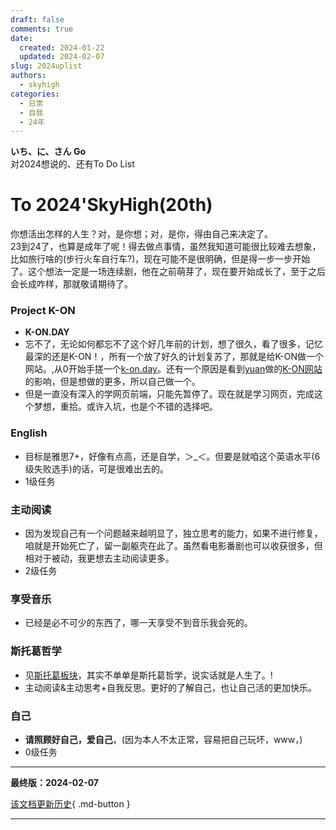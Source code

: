 ```yaml
---
draft: false
comments: true
date:
  created: 2024-01-22
  updated: 2024-02-07
slug: 2024uplist
authors:
  - skyhigh
categories:
  - 日常
  - 自我
  - 24年
---
```


**いち、に、さん Go**  
对2024想说的、还有To Do List  


<!-- uptoc -->

# **To 2024'SkyHigh(20th)**

  

你想活出怎样的人生？对，是你想；对，是你，得由自己来决定了。  
23到24了，也算是成年了呢！得去做点事情，虽然我知道可能很比较难去想象，比如旅行啥的(步行火车自行车?)，现在可能不是很明确，但是得一步一步开始了。这个想法一定是一场连续剧，他在之前萌芽了，现在要开始成长了，至于之后会长成咋样，那就敬请期待了。  


### Project K-ON

- **K-ON.DAY**
- 忘不了，无论如何都忘不了这个好几年前的计划，想了很久，看了很多，记忆最深的还是K-ON！，所有一个放了好久的计划复苏了，那就是给K-ON做一个网站。,从0开始手搓一个[k-on.day](https://k-on.day)。还有一个原因是看到[yuan](https://twitter.com/H1gh_and_Dry)做的[K-ON网站](https://konfan.net)的影响，但是想做的更多，所以自己做一个。
- 但是一直没有深入的学网页前端，只能先暂停了。现在就是学习网页，完成这个梦想，重拾。或许入坑，也是个不错的选择吧。

### English

- 目标是雅思7+，好像有点高，还是自学，＞_＜。但要是就咱这个英语水平(6级失败选手)的话，可是很难出去的。
- 1级任务

### 主动阅读

- 因为发现自己有一个问题越来越明显了，独立思考的能力，如果不进行修复，咱就是开始死亡了，留一副躯壳在此了。虽然看电影番剧也可以收获很多，但相对于被动，我更想去主动阅读更多。
- 2级任务

### 享受音乐

- 已经是必不可少的东西了，哪一天享受不到音乐我会死的。

### 斯托葛哲学

- 见[斯托葛板块](https://skyhigh.moe/see/stoic)，其实不单单是斯托葛哲学，说实话就是人生了。!
- 主动阅读&主动思考+自我反思。更好的了解自己，也让自己活的更加快乐。

### 自己

- **请照顾好自己，爱自己**，(因为本人不太正常，容易把自己玩坏，www，)
- 0级任务




---
**最终版：2024-02-07**  

[该文档更新历史](https://github.com/SkyHighR/SkyHighR.GitHub.io/commits/skymain/docs/blog/posts/annual/20th.md){ .md-button }  

---